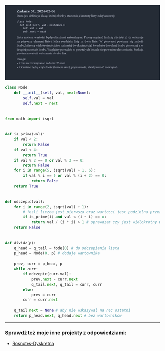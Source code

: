 <picture>
  <source srcset="../../../srt/zbior_zadan/2023_5C.png" media="(prefers-color-scheme: light)">
  <source srcset="../../../srt/zbior_zadan/black_2023_5C.png" media="(prefers-color-scheme: dark)">
  <img src="../../../srt/zbior_zadan/black_2023_5C.png" alt="zadanie 2023_5C">
</picture>

```python
class Node:
    def __init__(self, val, next=None):
        self.val = val
        self.next = next


from math import isqrt


def is_prime(val):
    if val < 2:
        return False
    if val < 4:
        return True
    if val % 2 == 0 or val % 3 == 0:
        return False
    for i in range(5, isqrt(val) + 1, 6):
        if val % i == 0 or val % (i + 2) == 0:
            return False
    return True


def odczepic(val):
    for i in range(2, isqrt(val) + 1):
        # jesli liczba jest pierwsza oraz wartosci jest podzielna przez jej kwadrat
        if is_prime(i) and val % (i * i) == 0:
            return val / (i * i) > 1 # sprawdzam czy jest wielokrotny wiecej niz 2 
    return False


def divide(p):
    q_head = q_tail = Node(0) # do odczepiania lista
    p_head = Node(0, p) # dodaje wartownika

    prev, curr = p_head, p
    while curr:
        if odczepic(curr.val):
            prev.next = curr.next
            q_tail.next, q_tail = curr, curr
        else:
            prev = curr
        curr = curr.next

    q_tail.next = None # aby nie wskazywal na nic ostatni
    return p_head.next, q_head.next # bez wartownikow
```

---
### Sprawdź też moje inne projekty z odpowiedziami:
- [Rosnotes-Dyskretna](https://github.com/kamilGie/Rosnotes-Dyskretna)
